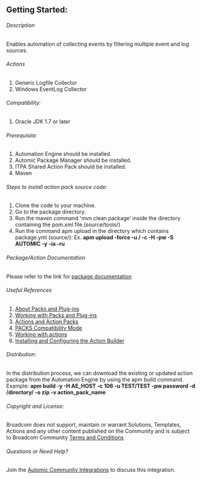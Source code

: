 ## Getting Started:


###### Description
 
 Enables automation of collecting events by filtering multiple event and log sources.

###### Actions
 
 1. Generic Logfile Collector
 2. Windows EventLog Collector
 
 ###### Compatibility:
 
 1. Oracle JDK 1.7 or later


###### Prerequisite:

1. Automation Engine should be installed.
2. Automic Package Manager should be installed.
3. ITPA Shared Action Pack should be installed. 
4. Maven

###### Steps to install action pack source code:

1. Clone the code to your machine.
2. Go to the package directory.
3. Run the maven command 'mvn clean package' inside the directory containing the pom.xml file.(source/tools/)
4. Run the command apm upload in the directory which contains package.yml (source/):
Ex. **apm upload -force -u <Name>/<Department> -c <Client-id> -H <Host> -pw <Password> -S AUTOMIC -y -ia -ru**

###### Package/Action Documentation

Please refer to the link for [package documentation](source/ae/DOCUMENTATION/PCK.AUTOMIC_LOG.PUB.DOC.xml)


###### Useful References

1. [About Packs and Plug-ins](https://docs.automic.com/documentation/webhelp/english/AA/12.3/DOCU/12.3/Automic%20Automation%20Guides/help.htm#PluginManager/PM_AboutPacksandPlugins.htm?Highlight=Action%20packs)
2. [Working with Packs and Plug-ins](https://docs.automic.com/documentation/webhelp/english/AA/12.3/DOCU/12.3/Automic%20Automation%20Guides/help.htm#PluginManager/PM_WorkingWith.htm#link10)
3. [Actions and Action Packs](https://docs.automic.com/documentation/webhelp/english/AA/12.3/DOCU/12.3/Automic%20Automation%20Guides/help.htm#_Common/ReleaseHighlights/RH_Plugin_PackageManager.htm?Highlight=Action%20packs)
4. [PACKS Compatibility Mode](https://docs.automic.com/documentation/webhelp/english/AA/12.3/DOCU/12.3/Automic%20Automation%20Guides/help.htm#AWA/Variables/UC_CLIENT_SETTINGS/UC_CLIENT_PACKS_COMPATIBILITY_MODE.htm?Highlight=Action%20packs)
5. [Working with actions](https://docs.automic.com/documentation/webhelp/english/AA/12.3/DOCU/12.3/Automic%20Automation%20Guides/help.htm#ActionBuilder/AB_WorkingWith.htm#link4)
6. [Installing and Configuring the Action Builder](https://docs.automic.com/documentation/webhelp/english/AA/12.3/DOCU/12.3/Automic%20Automation%20Guides/help.htm#ActionBuilder/install_configure_plugins_AB.htm?Highlight=Action%20packs)

###### Distribution: 

In the distribution process, we can download the existing or updated action package from the Automation Engine by using the apm build command.
Example: **apm build -y -H AE_HOST -c 106 -u TEST/TEST -pw password -d /directory/ -o zip -v action_pack_name**
			
			
###### Copyright and License: 

Broadcom does not support, maintain or warrant Solutions, Templates, Actions and any other content published on the Community and is subject to Broadcom Community [Terms and Conditions](https://community.broadcom.com/termsandconditions)

###### Questions or Need Help? 

Join the [Automic Community Integrations](https://community.broadcom.com/communities/community-home?CommunityKey=83e49dd4-b93e-464a-a343-2bb1e51c13ec) to discuss this integration.
